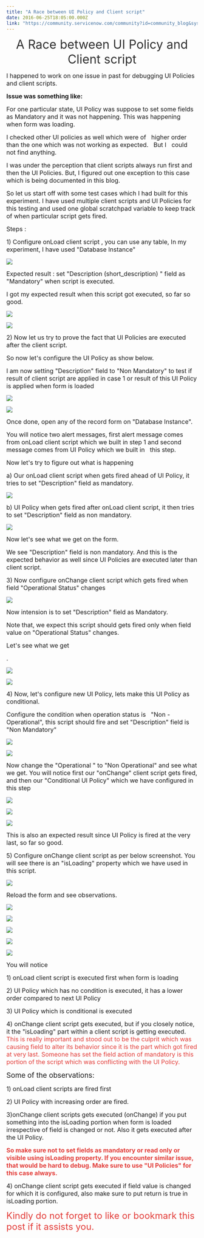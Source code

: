 ```yaml
---
title: "A Race between UI Policy and Client script"
date: 2016-06-25T18:05:00.000Z
link: "https://community.servicenow.com/community?id=community_blog&sys_id=512d26e5dbd0dbc01dcaf3231f9619ce"
---
```

<p align="center" style="text-align: center;"><span style="font-size: 24pt; color: #303030;">A Race between UI Policy and Client script</span></p><p></p><p><span style="font-size: 12pt;">I happened to work on one issue in past for debugging UI Policies and client scripts.</span></p><p></p><p><span style="font-size: 12pt;"><strong>Issue was something like: </strong> </span></p><p></p><p><span style="font-size: 12pt;">For one particular state, UI Policy was suppose to set some fields as Mandatory and it was not happening. This was happening when form was loading. </span></p><p><span style="font-size: 12pt;">I checked other UI policies as well which were of   higher order than the one which was not working as expected.   But I   could not find anything. </span></p><p></p><p><span style="font-size: 12pt;">I was under the perception that client scripts always run first and then the UI Policies. But, I figured out one exception to this case which is being documented in this blog.</span></p><p></p><p><span style="font-size: 12pt;">So let us start off with some test cases which I had built for this experiment. I have used multiple client scripts and UI Policies for this testing and used one global scratchpad variable to keep track of when particular script gets fired.</span></p><p></p><p><span style="font-size: 12pt;">Steps :</span></p><p></p><p><span style="font-size: 12pt;">1) Configure onLoad client script , you can use any table, In my experiment, I have used "Database Instance"</span></p><p></p><p><span style="font-size: 12pt;"><img   class="image-1 jive-image" src="a4626f3ddb5c9f04e9737a9e0f961961.iix" style="max-width: 1200px; max-height: 900px;"/></span></p><p><span style="font-size: 12pt;">Expected result : set "Description (short_description) " field as "Mandatory" when script is executed.</span></p><p><span style="font-size: 12pt;">I got my expected result when this script got executed, so far so good.</span></p><p></p><p><span style="font-size: 12pt;"><img   class="image-2 jive-image" src="dfa50942db5497049c9ffb651f961998.iix" style="max-width: 1200px; max-height: 900px;"/></span></p><p></p><p><span style="font-size: 12pt;"><img   class="image-3 jive-image" src="6e46e486dbd0dfc068c1fb651f961934.iix" style="max-width: 1200px; max-height: 900px;"/></span></p><p></p><p><span style="font-size: 12pt;">2) Now let us try to prove the fact that UI Policies are executed after the client script.</span></p><p><span style="font-size: 12pt;">So now let's configure the UI Policy as show below.</span></p><p><span style="font-size: 12pt;">I am now setting "Description" field to "Non Mandatory" to test if result of client script are applied in case 1 or result of this UI Policy is applied when form is loaded</span></p><p></p><p><span style="font-size: 12pt;"><img   class="jive-image image-4" src="6937cc0edb9cd3041dcaf3231f96194b.iix" style="max-width: 1200px; max-height: 900px;"/></span></p><p></p><p><span style="font-size: 12pt;"><img   class="image-5 jive-image" src="8cc127f9db901fc068c1fb651f961903.iix" style="max-width: 1200px; max-height: 900px;"/></span></p><p></p><p><span style="font-size: 12pt;">Once done, open any of the record form on "Database Instance".</span></p><p></p><p><span style="font-size: 12pt;">You will notice two alert messages, first alert message comes from onLoad client script which we built in step 1 and second message comes from UI Policy which we built in   this step.</span></p><p><span style="font-size: 12pt;">Now let's try to figure out what is happening</span></p><p><span style="font-size: 12pt;">a) Our onLoad client script when gets fired ahead of UI Policy, it tries to set "Description" field as mandatory. </span></p><p></p><p><span style="font-size: 12pt;"><img   class="image-6 jive-image" src="d9348d8edbdc9304b322f4621f96197e.iix" style="max-width: 1200px; max-height: 900px;"/></span></p><p></p><p><span style="font-size: 12pt;">b) UI Policy when gets fired after onLoad client script, it then tries to set "Description" field as non mandatory.</span></p><p></p><p><span style="font-size: 12pt;"><img   class="image-7 jive-image" src="4dc1ec0adb5c5304b322f4621f96190c.iix" style="max-width: 1200px; max-height: 900px;"/></span></p><p></p><p><span style="font-size: 12pt;">Now let's see what we get on the form.</span></p><p><span style="font-size: 12pt;">We see "Description" field is non mandatory. And this is the expected behavior as well since UI Policies are executed later than client script.</span></p><p><span style="font-size: 12pt;">3) Now configure onChange client script which gets fired when field "Operational Status" changes</span></p><p></p><p><span style="font-size: 12pt;"><img   class="jive-image image-8" src="fbb4440edb1cd3041dcaf3231f961940.iix" style="max-width: 1200px; max-height: 900px;"/></span></p><p></p><p></p><p><span style="font-size: 12pt;">Now intension is to set "Description" field as Mandatory.</span></p><p><span style="font-size: 12pt;">Note that, we expect this script should gets fired only when field value on "Operational Status" changes.</span></p><p><span style="font-size: 12pt;">Let's see what we get</span></p><p><span style="font-size: 12pt;">.</span></p><p><span style="font-size: 12pt;"><img   class="image-9 jive-image" src="d7c06371dbd01fc03eb27a9e0f9619ab.iix" style="max-width: 1200px; max-height: 900px;"/></span></p><p></p><p><span style="font-size: 12pt;"><img   class="jive-image image-10" src="ea5f0d4edb9c97041dcaf3231f96196d.iix" style="max-width: 1200px; max-height: 900px;"/></span></p><p></p><p><span style="font-size: 12pt;">4) Now, let's configure new UI Policy, lets make this UI Policy as conditional.</span></p><p><span style="font-size: 12pt;">Configure the condition when operation status is   "Non - Operational", this script should fire and set "Description" field is "Non Mandatory"</span></p><p></p><p></p><p><span style="font-size: 12pt;"><img   class="image-11 jive-image" src="8597e84edb109344e9737a9e0f961913.iix" style="max-width: 1200px; max-height: 900px;"/></span></p><p></p><p></p><p><span style="font-size: 12pt;"><img   class="image-12 jive-image" src="70994046db509704ed6af3231f961924.iix" style="max-width: 1200px; max-height: 900px;"/></span></p><p></p><p></p><p><span style="font-size: 12pt;">Now change the "Operational " to "Non Operational" and see what we get. You will notice first our "onChange" client script gets fired, and then our "Conditional UI Policy" which we have configured in this step</span></p><p></p><p></p><p><span style="font-size: 12pt;"> <img   class="image-13 jive-image" src="c1a52f35db541fc068c1fb651f961914.iix" style="max-width: 1200px; max-height: 900px;"/></span></p><p></p><p></p><p><span style="font-size: 12pt;"><img   class="jive-image image-14" src="29c1ac42db1457041dcaf3231f961935.iix" style="max-width: 1200px; max-height: 900px;"/></span></p><p></p><p></p><p><span style="font-size: 12pt;"><img   class="image-15 jive-image" src="60c4040edb5cd3049c9ffb651f961985.iix" style="max-width: 1200px; max-height: 900px;"/></span></p><p></p><p></p><p><span style="font-size: 12pt;">This is also an expected result since UI Policy is fired at the very last, so far so good.</span></p><p></p><p><span style="font-size: 12pt;">5) Configure onChange client script as per below screenshot. You will see there is an "isLoading" property which we have used in this script.</span></p><p></p><p></p><p><span style="font-size: 12pt;"><img   class="image-16 jive-image" src="48d0e371db901fc068c1fb651f961994.iix" style="max-width: 1200px; max-height: 900px;"/></span></p><p><span style="font-size: 12pt;">Reload the form and see observations.</span></p><p></p><p></p><p><span style="font-size: 12pt;"> <img   class="image-17 jive-image" src="ef5f89c6db181b04ed6af3231f9619a4.iix" style="max-width: 1200px; max-height: 900px;"/></span></p><p></p><p><span style="font-size: 12pt;"><img   class="jive-image image-18" src="f597204adb9457049c9ffb651f96196f.iix" style="max-width: 1200px; max-height: 900px;"/></span></p><p></p><p><span style="font-size: 12pt;"><img   class="image-19 jive-image" src="5999c046db509704ed6af3231f961915.iix" style="max-width: 1200px; max-height: 900px;"/></span></p><p></p><p><span style="font-size: 12pt;"><img   class="image-20 jive-image" src="75a56f35dbd41704ed6af3231f961926.iix" style="max-width: 1200px; max-height: 900px;"/></span></p><p></p><p><span style="font-size: 12pt;"><img   class="jive-image image-21" src="b181198adb5897049c9ffb651f961990.iix" style="max-width: 1200px; max-height: 900px;"/></span></p><p></p><p></p><p><span style="font-size: 12pt;">You will notice</span></p><p><span style="font-size: 12pt;">1) onLoad client script is executed first when form is loading</span></p><p><span style="font-size: 12pt;">2) UI Policy which has no condition is executed, it has a lower order compared to next UI Policy</span></p><p><span style="font-size: 12pt;">3) UI Policy which is conditional is executed</span></p><p><span style="font-size: 12pt;">4) onChange client script gets executed, but if you closely notice, it the "isLoading" part within a client script is getting executed. <span style="color: #e23d39;">This is really important and stood out to be the culprit which was causing field to alter its behavior since it is the part which got fired at very last. Someone has set the field action of mandatory is this portion of the script which was conflicting with the UI Policy.</span></span></p><p></p><p><span style="font-size: 14pt;">Some of the observations:</span></p><p></p><p><span style="font-size: 12pt;">1) onLoad client scripts are fired first</span></p><p><span style="font-size: 12pt;">2) UI Policy with increasing order are fired.</span></p><p><span style="font-size: 12pt;">3)onChange client scripts gets executed (onChange) if you put something into the isLoading portion when form is loaded irrespective of field is changed or not. Also it gets executed after the UI Policy.</span></p><p><span style="color: #e23d39; font-size: 12pt;"><strong>So make sure not to set fields as mandatory or read only or visible using isLoading property. If you encounter similar issue, that would be hard to debug. Make sure to use "UI Policies" for this case always.</strong></span></p><p><span style="font-size: 12pt;">4) onChange client script gets executed if field value is changed for which it is configured, also make sure to put return is true in isLoading portion. </span></p><p></p><p></p><p></p><p style="font-weight: inherit; font-style: inherit; font-family: inherit;"><span style="font-weight: inherit; font-style: inherit; font-size: 18pt; font-family: inherit; color: #e23d39;">Kindly do not forget to like or bookmark this post if it assists you.</span></p>